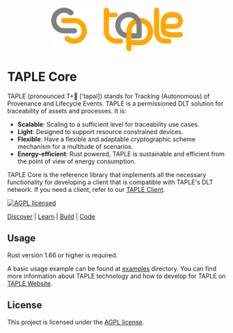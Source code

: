 <div align="center">
  <p><img src="https://raw.githubusercontent.com/opencanarias/public-resources/master/images/taple-logo-readme.png"></p>
</div>

# TAPLE Core
TAPLE (pronounced T+🍎 ['tapəl]) stands for Tracking (Autonomous) of Provenance and Lifecycle Events. TAPLE is a permissioned DLT solution for traceability of assets and processes. It is:

- **Scalable**: Scaling to a sufficient level for traceability use cases. 
- **Light**: Designed to support resource constrained devices.
- **Flexible**: Have a flexible and adaptable cryptographic scheme mechanism for a multitude of scenarios.
- **Energy-efficient**: Rust powered, TAPLE is sustainable and efficient from the point of view of energy consumption.

TAPLE Core is the reference library that implements all the necessary functionality for developing a client that is compatible with TAPLE's DLT network. If you need a client, refer to our [TAPLE Client](https://github.com/opencanarias/taple-client).

[![AGPL licensed][agpl-badge]][agpl-url]

[agpl-badge]: https://img.shields.io/badge/license-AGPL-blue.svg
[agpl-url]: https://github.com/opencanarias/taple-core/blob/master/LICENSE

[Discover](https://www.taple.es) | [Learn](https://www.taple.es/learn) | [Build](https://www.taple.es/build) | 
[Code](https://github.com/search?q=topic%3Ataple+org%3Aopencanarias++fork%3Afalse+archived%3Afalse++is%3Apublic&type=repositories)

## Usage
Rust versión 1.66 or higher is required.

A basic usage example can be found at [examples](./examples) directory. You can find more information about TAPLE technology and how to develop for TAPLE on [TAPLE Website](https://www.taple.es). 

## License
This project is licensed under the [AGPL license](./LICENSE).
